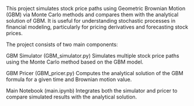 This project simulates stock price paths using Geometric Brownian Motion (GBM) via Monte Carlo methods and compares them with
the analytical solution of GBM. It is useful for understanding stochastic processes in financial modeling, particularly for 
pricing derivatives and forecasting stock prices.

The project consists of two main components:

GBM Simulator (GBM_simulator.py)
Simulates multiple stock price paths using the Monte Carlo method based on the GBM model.

GBM Pricer (GBM_pricer.py)
Computes the analytical solution of the GBM formula for a given time and Brownian motion value.

Main Notebook (main.ipynb)
Integrates both the simulator and pricer to compare simulated results with the analytical solution.


